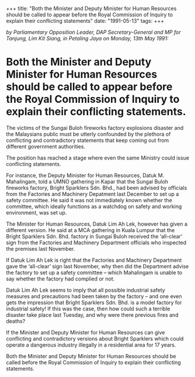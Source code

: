 +++ 
title: "Both the Minister and Deputy Minister for Human Resources should be called to appear before the Royal Commission of Inquiry to explain their conflicting statements"
date: "1991-05-13"
tags:
+++

_by Parliamentary Opposition Leader, DAP Secretary-General and MP for Tanjung, Lim Kit Siang, in Petaling Jaya on Monday, 13th May 1991:_

# Both the Minister and Deputy Minister for Human Resources should be called to appear before the Royal Commission of Inquiry to explain their conflicting statements.

The victims of the Sungai Buloh fireworks factory explosions disaster and the Malaysians public must be utterly confounded by the plethora of conflicting and contradictory statements that keep coming out from different government authorities.</u>

The position has reached a stage where even the same Ministry could issue conflicting statements.

For instance, the Deputy Minister for Human Resources, Datuk M. Mahalingam, told a UMNO gathering in Kapar that the Sungai Buloh fireworks factory, Bright Sparklers Sdn. Bhd., had been advised by officials from the Factories and Machinery Depatment last December to set up a safety committee. He said it was not immediately known whether the committee, which ideally functions as a watchdog on safety and working environment, was set up.

The Minister for Human Resources, Datuk Lim Ah Lek, however has given a different version. He said at a MCA gathering in Kuala Lumpur that the Bright Sparklers Sdn. Bhd. factory in Sungai Buloh received the ‘all-clear’ sign from the Factories and Machinery Department officials who inspected the premises last November.

If Datuk Lim Ah Lek is right that the Factories and Machinery Department gave the ‘all-clear’ sign last November, why then did the Department advise the factory to set up a safety committee – which Mahalingam is unable to say whether the factory had complied or not.

Datuk Lim Ah Lek seems to imply that all possible industrial safety measures and precautions had been taken by the factory – and one even gets the impression that Bright Sparklers Sdn. Bhd. is a model factory for industrial safety! If this was the case, then how could such a terrible disaster take place last Tuesday, and why were there previous fires and deaths?

If the Minister and Deputy Minister for Human Resources can give conflicting and contradictory versions about Bright Sparklers which could operate a dangerous industry illegally in a residential area for 17 years.

Both the Minister and Deputy Minister for Human Resources should be called before the Royal Commission of Inquiry to explain their conflicting statements.
 
